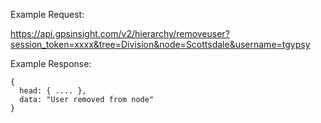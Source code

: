 Example Request:

https://api.gpsinsight.com/v2/hierarchy/removeuser?session_token=xxxx&tree=Division&node=Scottsdale&username=tgypsy

Example Response:

    {
      head: { .... },
      data: "User removed from node"
    }
